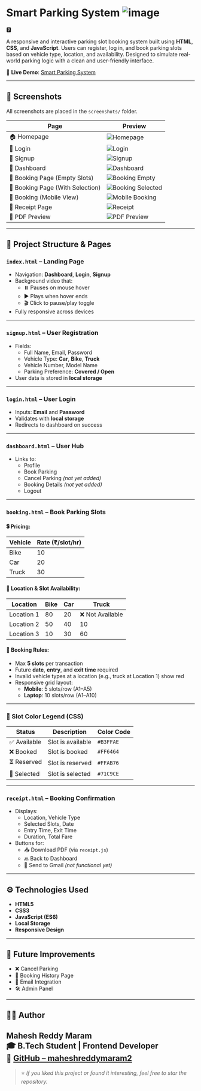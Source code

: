 # Smart Parking System ![image](https://github.com/user-attachments/assets/4d42a699-a66c-475e-ba3a-2cf92b9102e2)
🅿️

A responsive and interactive parking slot booking system built using **HTML**, **CSS**, and **JavaScript**. Users can register, log in, and book parking slots based on vehicle type, location, and availability. Designed to simulate real-world parking logic with a clean and user-friendly interface.

🔗 **Live Demo**: [Smart Parking System](https://maheshreddymaram2.github.io/smart-parking-system/)

---

## 📸 Screenshots

All screenshots are placed in the `screenshots/` folder.

| Page | Preview |
|------|---------|
| 🏠 Homepage | ![Homepage](screenshots/home.png) |
| 🔐 Login | ![Login](screenshots/login.png) |
| 📝 Signup | ![Signup](screenshots/signup.png) |
| 🧭 Dashboard | ![Dashboard](screenshots/dashboard.png) |
| 📍 Booking Page (Empty Slots) | ![Booking Empty](screenshots/booking_slots_empty.png) |
| 🎯 Booking Page (With Selection) | ![Booking Selected](screenshots/booking_selected.png) |
| 📱 Booking (Mobile View) | ![Mobile Booking](screenshots/booking_mobile.jpg) |
| 🧾 Receipt Page | ![Receipt](screenshots/receipt.png) |
| 📄 PDF Preview | ![PDF Preview](screenshots/receipt_pdf.png) |

---

## 📁 Project Structure & Pages

### `index.html` – Landing Page
- Navigation: **Dashboard**, **Login**, **Signup**
- Background video that:
  - ⏸️ Pauses on mouse hover
  - ▶️ Plays when hover ends
  - 🎬 Click to pause/play toggle
- Fully responsive across devices

---

### `signup.html` – User Registration
- Fields:
  - Full Name, Email, Password
  - Vehicle Type: **Car**, **Bike**, **Truck**
  - Vehicle Number, Model Name
  - Parking Preference: **Covered / Open**
- User data is stored in **local storage**

---

### `login.html` – User Login
- Inputs: **Email** and **Password**
- Validates with **local storage**
- Redirects to dashboard on success

---

### `dashboard.html` – User Hub
- Links to:
  - Profile
  - Book Parking
  - Cancel Parking *(not yet added)*
  - Booking Details *(not yet added)*
  - Logout

---

### `booking.html` – Book Parking Slots

#### 💲 Pricing:
| Vehicle | Rate (₹/slot/hr) |
|---------|------------------|
| Bike    | 10               |
| Car     | 20               |
| Truck   | 30               |

#### 📍 Location & Slot Availability:

| Location    | Bike | Car | Truck |
|-------------|------|-----|-------|
| Location 1  | 80   | 20  | ❌ Not Available |
| Location 2  | 50   | 40  | 10    |
| Location 3  | 10   | 30  | 60    |

#### 🧠 Booking Rules:
- Max **5 slots** per transaction
- Future **date**, **entry**, and **exit time** required
- Invalid vehicle types at a location (e.g., truck at Location 1) show red
- Responsive grid layout:
  - **Mobile**: 5 slots/row (A1–A5)
  - **Laptop**: 10 slots/row (A1–A10)

---

### 🎨 Slot Color Legend (CSS)

| Status     | Description            | Color Code  |
|------------|------------------------|-------------|
| ✅ Available | Slot is available      | `#B3FFAE`   |
| ❌ Booked    | Slot is booked         | `#FF6464`   |
| ⏳ Reserved  | Slot is reserved       | `#FFAB76`   |
| 🔘 Selected  | Slot is selected       | `#71C9CE`   |

---

### `receipt.html` – Booking Confirmation
- Displays:
  - Location, Vehicle Type
  - Selected Slots, Date
  - Entry Time, Exit Time
  - Duration, Total Fare
- Buttons for:
  - 📥 Download PDF (via `receipt.js`)
  - 🔙 Back to Dashboard
  - 📧 Send to Gmail *(not functional yet)*

---

## ⚙️ Technologies Used

- **HTML5**
- **CSS3**
- **JavaScript (ES6)**
- **Local Storage**
- **Responsive Design**

---

## 🚧 Future Improvements

- ❌ Cancel Parking
- 📜 Booking History Page
- 📧 Email Integration
- 🛠️ Admin Panel

---

## 👨‍💻 Author

**Mahesh Reddy Maram**  
🎓 B.Tech Student | Frontend Developer  
🔗 [GitHub – maheshreddymaram2](https://github.com/maheshreddymaram2)
---
>⭐ *If you liked this project or found it interesting, feel free to star the repository.*
